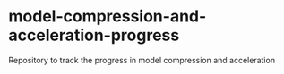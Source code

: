 # model-compression-and-acceleration-progress
Repository to track the progress in model compression and acceleration
